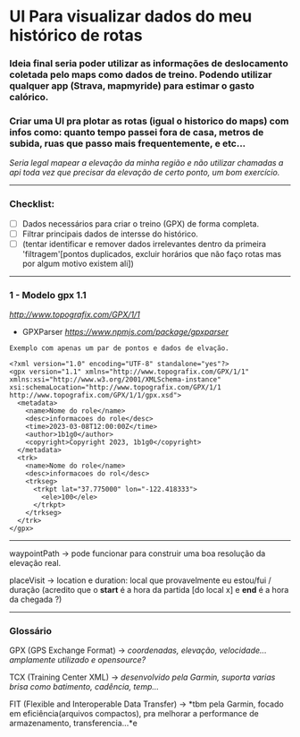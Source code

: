 # UI Para visualizar dados do meu histórico de rotas

### Ideia final seria poder utilizar as informações de deslocamento coletada pelo maps como dados de treino. Podendo utilizar qualquer app (Strava, mapmyride) para estimar o gasto calórico.
### Criar uma UI pra plotar as rotas (igual o historico do maps) com infos como: quanto tempo passei fora de casa, metros de subida, ruas que passo mais frequentemente, e etc...

*Seria legal mapear a elevação da minha região e não utilizar chamadas a api toda vez que precisar da elevação de certo ponto, um bom exercício.*

---

### Checklist:
- [ ] Dados necessários para criar o treino (GPX) de forma completa. 
- [ ] Filtrar principais dados de intersse do histórico. 
- [ ] (tentar identificar e remover dados irrelevantes dentro da primeira 'filtragem'[pontos duplicados, excluir horários que não faço rotas mas por algum motivo existem ali])

---
### 1 - Modelo gpx 1.1 
*http://www.topografix.com/GPX/1/1*

 - GPXParser 
*https://www.npmjs.com/package/gpxparser*

```
Exemplo com apenas um par de pontos e dados de elvação.

<?xml version="1.0" encoding="UTF-8" standalone="yes"?>
<gpx version="1.1" xmlns="http://www.topografix.com/GPX/1/1" xmlns:xsi="http://www.w3.org/2001/XMLSchema-instance" xsi:schemaLocation="http://www.topografix.com/GPX/1/1 http://www.topografix.com/GPX/1/1/gpx.xsd">
  <metadata>
    <name>Nome do role</name>
    <desc>informacoes do role</desc>
    <time>2023-03-08T12:00:00Z</time>
    <author>1b1g0</author>
    <copyright>Copyright 2023, 1b1g0</copyright>
  </metadata>
  <trk>
    <name>Nome do role</name>
    <desc>informacoes do rol</desc>
    <trkseg>
      <trkpt lat="37.775000" lon="-122.418333">
        <ele>100</ele>
      </trkpt>
    </trkseg>
  </trk>
</gpx>

```


---
waypointPath -> pode funcionar para construir uma boa resolução da elevação real.

placeVisit -> location e duration: local que provavelmente eu estou/fui / duração (acredito que o **start** é a hora da partida [do local x] e **end** é a hora da chegada ?)  

---
### **Glossário**
GPX (GPS Exchange Format) -> *coordenadas, elevação, velocidade... amplamente utilizado e opensource?*

TCX (Training Center XML) -> *desenvolvido pela Garmin, suporta varias brisa como batimento, cadência, temp...*

FIT (Flexible and Interoperable Data Transfer) -> *tbm pela Garmin, focado em eficiência(arquivos compactos), pra melhorar a performance de armazenamento, transferencia...*e
